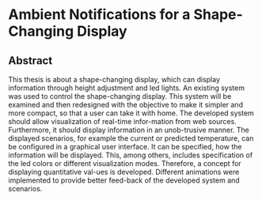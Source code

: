 # Ambient Notifications for a Shape-Changing Display

## Abstract 

This thesis is about a shape-changing display, which can display information through height adjustment and led lights. An existing system was used to control the shape-changing display. This system will be examined and then redesigned with the objective to make it simpler and more compact, so that a user can take it with home. The developed system should allow visualization of real-time infor-mation from web sources. Furthermore, it should display information in an unob-trusive manner.
The displayed scenarios, for example the current or predicted temperature, can be configured in a graphical user interface. It can be specified, how the information will be displayed. This, among others, includes specification of the led colors or different visualization modes. Therefore, a concept for displaying quantitative val-ues is developed. Different animations were implemented to provide better feed-back of the developed system and scenarios.
